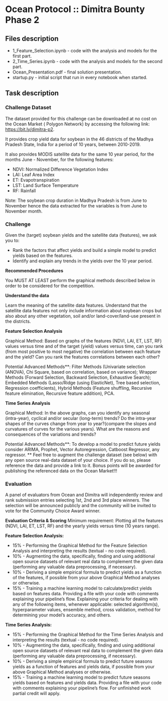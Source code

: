 # Ocean Protocol :: Dimitra Bounty Phase 2

## Files description

- 1_Feature_Selection.ipynb - code with the analysis and models for the first part. 
- 2_Time_Series.ipynb - code with the analysis and models for the second part.
- Ocean_Presentation.pdf - final solution presentation.
- startup.py - initial script that run in every notebook when started.

## Task description

### Challenge Dataset
The dataset provided for this challenge can be downloaded at no cost on the Ocean Market ( Polygon Network) by accessing the following link: https://bit.ly/dimitra-p2.

It provides crop yield data for soybean in the 46 districts of the Madhya Pradesh State, India for a period of 10 years, between 2010-2019.

It also provides MODIS satellite data for the same 10 year period, for the months June - November, for the following features:
- NDVI: Normalized Difference Vegetation Index
- LAI: Leaf Area Index
- ET: Evapotranspiration
- LST: Land Surface Temperature
- RF: Rainfall
    
Note: The soybean crop duration in Madhya Pradesh is from June to November hence the data extracted for the variables is from June to November month.


### Challenge
Given the (target) soybean yields and the satellite data (features), we ask you to:
- Rank the factors that affect yields and build a simple model to predict yields based on the features.
- Identify and explain any trends in the yields over the 10 year period.

<b>Recommended Procedures</b>

You MUST AT LEAST perform the graphical methods described below in order to be considered for the competition.

<b>Understand the data</b>

Learn the meaning of the satellite data features.
Understand that the satellite data features not only include information about soybean crops but also about any other vegetation, soil and/or land-cover/land-use present in the districts.

<b>Feature Selection Analysis</b>

Graphical Method: Based on graphs of the features (NDVI, LAI, ET, LST, RF) values versus time and of the target (yield) values versus time, can you rank (from most positive to most negative) the correlation between each feature and the yield? Can you rank the features correlations between each other?

Potential Advanced Methods**: Filter Methods (Univariate selection (ANOVA), Chi Square, based on correlation, based on variance); 
Wrapper Methods (Forward Selection, Backward Selection, Exhaustive Search); Embedded Methods (Lasso/Ridge (using ElasticNet), 
Tree based selection, Regression coefficients), Hybrid Methods (Feature shuffling, Recursive feature elimination, Recursive feature addition), PCA.

<b>Time Series Analysis</b>

Graphical Method: In the above graphs, can you identify any seasonal (intra-year), cyclical and/or secular (long-term) trends? Do the 
intra-year shapes of the curves change from year to year?(compare the slopes and curvatures of curves for the various years). What 
are the reasons and consequences of the variations and trends?

Potential Advanced Methods**: To develop a model to predict future yields consider ARIMA, Prophet, Vector Autoregression, 
Catboost Regressor, any regressor.
** Feel free to augment the challenge dataset (see below) with any open source real-data dataset of your choice. If you do so, please 
reference the data and provide a link to it. Bonus points will be awarded for publishing the referenced data on the Ocean Market!!!


### Evaluation
A panel of evaluators from Ocean and Dimitra will independently review and rank submission entries selecting 1st, 2nd and 3rd place winners. The selection will be announced publicly and the community will be invited to vote for the Community Choice Award winner.

<b>Evaluation Criteria & Scoring</b>
Minimum requirement: Plotting all the features (NDVI, LAI, ET, LST, RF) and the yearly yields versus time (10 years range).

<b>Feature Selection Analysis:</b>
- 15% - Performing the Graphical Method for the Feature Selection Analysis and interpreting the results (textual - no code required).
- 10% - Augmenting the data, specifically, finding and using additional open source datasets of relevant real data to complement the given data (performing any valuable data preprocessing, if necessary).
- 10% - Deriving a simple empirical formula to predict yields as a function of the features, if possible from your above Graphical Method analyses or otherwise.
- 15% - Training a machine learning model to calculate/predict yields based on features data. Providing a file with your code with comments explaining your pipeline’s flow. Explaining your criteria for dealing with any of the following items, whenever applicable: selected algorithm(s), hyperparameter values, ensemble method, cross validation, method for determining your model’s accuracy, and others.

<b>Time Series Analysis:</b>
- 15% - Performing the Graphical Method for the Time Series Analysis and interpreting the results (textual - no code required).
- 10% - Augmenting the data, specifically, finding and using additional open source datasets of relevant real data to complement the given data (performing any valuable data preprocessing, if necessary).
- 10% - Deriving a simple empirical formula to predict future seasons yields as a function of features and yields data, if possible from your above Graphical Method analyses or otherwise.
- 15% - Training a machine learning model to predict future seasons yields based on features and yields data. Providing a file with your code with comments explaining your pipeline’s flow. For unfinished work partial credit will apply.
